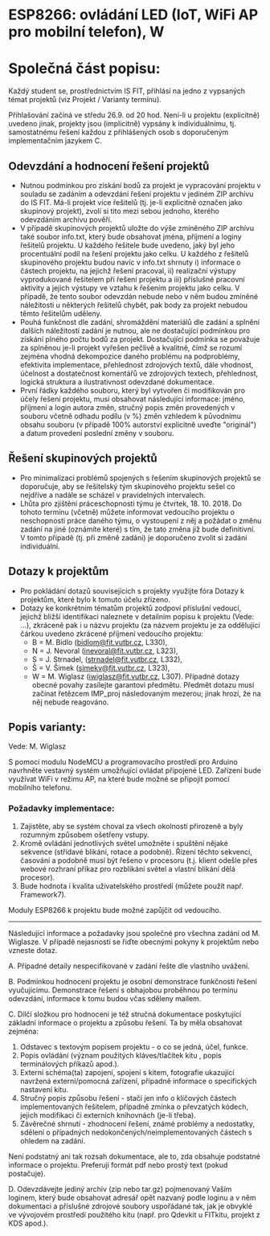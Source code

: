 # ESP8266: ovládání LED (IoT, WiFi AP pro mobilní telefon), W

# Společná část popisu:

Každý student se, prostřednictvím IS FIT, přihlásí na jedno z vypsaných  témat projektů (viz Projekt / Varianty termínu). 

Přihlašování začíná ve středu 26.9. od 20 hod.
Není-li u projektu (explicitně) uvedeno jinak, projekty jsou (implicitně) vypsány k individuálnímu, tj. samostatnému řešení každou z přihlášených osob s doporučeným implementačním jazykem C. 

## Odevzdání a hodnocení řešení projektů

- Nutnou podmínkou pro získání bodů za projekt je vypracování projektu v souladu se zadáním a odevzdání řešení projektu v jediném ZIP archívu do IS FIT. Má-li projekt více řešitelů (tj. je-li explicitně označen jako skupinový projekt), zvolí si tito mezi sebou jednoho, kterého odevzdáním archívu pověří.
- V případě skupinových projektů uložte do výše zmíněného ZIP archívu také soubor info.txt, který bude obsahovat jména, příjmení a loginy řešitelů projektu. U každého řešitele bude uvedeno, jaký byl jeho procentuální podíl na řešení projektu jako celku. U každého z řešitelů skupinového projektu budou navíc v info.txt shrnuty i) informace o částech projektu, na jejichž řešení pracoval, ii) realizační výstupy vyprodukované řešitelem při řešení projektu a iii) příslušné pracovní aktivity a jejich výstupy ve vztahu k řešením projektu jako celku. V případě, že tento soubor odevzdán nebude nebo v něm budou zmíněné náležitosti u některých řešitelů chybět, pak body za projekt nebudou těmto řešitelům uděleny. 
- Pouhá funkčnost dle zadání, shromáždění materiálů dle zadání a splnění dalších náležitostí zadání je nutnou, ale ne dostačující podmínkou pro získání plného počtu bodů za projekt. Dostačující podmínka se považuje za splněnou je-li projekt vyřešen pečlivě a kvalitně, čímž se rozumí zejména vhodná dekompozice daného problému na podproblémy, efektivita implementace, přehlednost zdrojových textů, dále vhodnost, účelnost a dostatečnost komentářů ve zdrojových textech, přehlednost, logická struktura a ilustrativnost odevzdané dokumentace.
- První řádky každého souboru, který byl vytvořen či modifikován pro účely řešení projektu, musí obsahovat následující informace: jméno, příjmení a login autora změn, stručný popis změn provedených v souboru včetně odhadu podílu (v %) změn vzhledem k původnímu obsahu souboru (v případě 100% autorství explicitně uveďte "originál") a datum provedení poslední změny v souboru.

## Řešení skupinových projektů

- Pro minimalizaci problémů spojených s řešením skupinových projektů se doporučuje, aby se řešitelský tým skupinového projektu sešel co nejdříve a nadále se scházel v pravidelných intervalech.
- Lhůta pro zjištění práceschopnosti týmu je čtvrtek, 18. 10. 2018. Do tohoto termínu (včetně) můžete informovat vedoucího projektu o neschopnosti práce daného týmu, o vystoupení z něj a požádat o změnu zadání na jiné (oznámíte které) s tím, že tato změna již bude definitivní. V tomto případě (tj. při změně zadání) je doporučeno zvolit si zadání individuální. 

## Dotazy k projektům

- Pro pokládání dotazů souvisejících s projekty využijte fóra Dotazy k projektům, které bylo k tomuto účelu zřízeno. 
- Dotazy ke konkrétním tématům projektů zodpoví příslušní vedoucí, jejichž bližší identifikaci naleznete v detailním popisu k projektu (Vede: ...), zkráceně pak i u názvu projektu (za názvem projektu je za oddělující čárkou uvedeno zkrácené příjmení vedoucího projektu:
    - B = M. Bidlo (bidlom@fit.vutbr.cz, L330),
    - N = J. Nevoral (inevoral@fit.vutbr.cz, L323),
    - S = J. Strnadel, (strnadel@fit.vutbr.cz, L332),
    - Š = V. Šimek (simekv@fit.vutbr.cz, L323),
    - W = M. Wiglasz (iwiglasz@fit.vutbr.cz, L307).
Případné dotazy obecné povahy zasílejte garantovi předmětu. Předmět dotazu musí začínat řetězcem IMP_proj následovaným mezerou; jinak hrozí, že na něj nebude reagováno.

## Popis varianty:
Vede: M. Wiglasz

S pomocí modulu NodeMCU a programovacího prostředí pro Arduino navrhněte vestavný systém umožňující ovládat připojené LED. Zařízení bude využívat WiFi v režimu AP, na které bude možné se připojit pomocí mobilního telefonu.

### Požadavky implementace:
1. Zajistěte, aby se systém choval za všech okolností přirozeně a byly rozumným způsobem ošetřeny vstupy.
2. Kromě ovládání jednotlivých světel umožněte i spuštění nějaké sekvence (střídavé blikání, rotace a podobně). Řízení těchto sekvencí, časování a podobně musí být řešeno v procesoru (t.j. klient odešle přes webové rozhraní příkaz pro rozblikání světel a vlastní blikání dělá procesor).
3. Bude hodnota i kvalita uživatelského prostředí (můžete použít např. Framework7).

Moduly ESP8266 k projektu bude možné zapůjčit od vedoucího.

* * *

Následující informace a požadavky jsou společné pro všechna zadání od M. Wiglasze.
V případě nejasností se řiďte obecnými pokyny k projektům nebo vzneste dotaz.

A. Případné detaily nespecifikované v zadání řešte dle vlastního uvážení.

B. Podmínkou hodnocení projektu je osobní demonstrace funkčnosti řešení vyučujícímu. Demonstrace řešení s obhajobou proběhnou po termínu odevzdání, informace k tomu budou včas sděleny mailem.

C. Dílčí složkou pro hodnocení je též stručná dokumentace poskytující základní informace o projektu a způsobu řešení. Ta by měla obsahovat zejména:

1. Odstavec s textovým popisem projektu - o co se jedná, účel, funkce.
2. Popis ovládání (význam použitých kláves/tlačítek kitu , popis terminálových příkazů apod.).
3. Externí schéma(ta) zapojení, spojení s kitem, fotografie ukazující navržená externí/pomocná zařízení, případně informace o specifických nastavení kitu.
4. Stručný popis způsobu řešení - stačí jen info o klíčových částech implementovaných řešitelem, případně zmínka o převzatých kódech, jejich modifikaci či externích knihovnách (je-li třeba).
5. Závěrečné shrnutí - zhodnocení řešení, známé problémy a nedostatky, sdělení o případných nedokončených/neimplementovaných částech s ohledem na zadání.

Není podstatný ani tak rozsah dokumentace, ale to, zda obsahuje podstatné informace o projektu. Preferuji formát pdf nebo prostý text (pokud postačuje).

D. Odevzdávejte jediný archiv (zip nebo tar.gz) pojmenovaný Vaším loginem, který bude obsahovat adresář opět nazvaný podle loginu a v něm dokumentaci a příslušné zdrojové soubory uspořádané tak, jak je obvyklé ve vývojovém prostředí použitého kitu (např. pro Qdevkit u FITkitu, projekt z KDS apod.).

